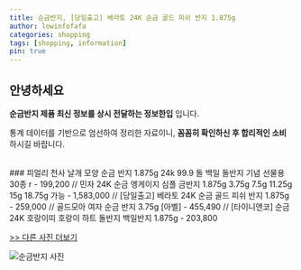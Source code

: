 ```yaml
---
title: 순금반지, [당일출고] 베라토 24K 순금 골드 피쉬 반지 1.875g
author: lowinfofafa
categories: shopping
tags: [shopping, information]
pin: true
---
```


## 안녕하세요

**순금반지 제품 최신 정보를 상시 전달하는 정보한입** 입니다.

통계 데이터를 기반으로 엄선하여 정리한 자료이니, **꼼꼼히 확인하신 후 합리적인 소비**하시길 바랍니다.

<br >
### 피얼리 천사 날개 모양 순금 반지 1.875g 24k 99.9 돌 백일 돌반지 기념 선물용 30종 r - 199,200 // 민자 24K 순금 엥게이지 심플 금반지 1.875g 3.75g 7.5g 11.25g 15g 18.75g 가능 - 1,583,000 // [당일출고] 베라토 24K 순금 골드 피쉬 반지 1.875g - 259,000 // 골드모아 여자 순금 반지 3.75g [아벨] - 455,490 // [타이니앤코] 순금 24K 호랑이띠 호랑이 하트 돌반지 백일반지 1.875g - 203,800

[>> 다른 사진 더보기](https://chengsprint.mycafe24.com/40%eb%8c%80-%ec%97%ac%ec%9e%90-%eb%82%a8%ec%9e%90%ea%b0%80-%ea%b2%80%ec%83%89-%eb%a7%8e%ec%9d%b4-%ed%95%98%eb%8a%94-%ec%88%9c%ea%b8%88%eb%b0%98%ec%a7%80-top-10-%ec%95%8c%ec%95%84%eb%b3%b4%ec%9e%90/)

![순금반지 사진](https://thumbnail8.coupangcdn.com/thumbnails/remote/230x230ex/image/vendor_inventory/6525/18a680e1d2e1c4c0a5c98b1f828ee96dfdf5bcffc14cc9ed5632e924dde1.jpg)
                                